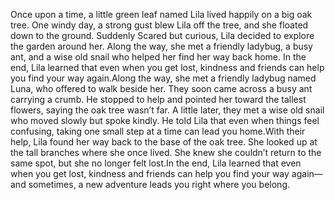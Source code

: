 Once upon a time, a little green leaf named Lila lived happily on a big oak tree. One windy day, a strong gust blew Lila off the tree, and she floated down to the ground. Suddenly Scared but curious, Lila decided to explore the garden around her. Along the way, she met a friendly ladybug, a busy ant, and a wise old snail who helped her find her way back home. In the end, Lila learned that even when you get lost, kindness and friends can help you find your way again.Along the way, she met a friendly ladybug named Luna, who offered to walk beside her. They soon came across a busy ant carrying a crumb. He stopped to help and pointed her toward the tallest flowers, saying the oak tree wasn’t far. A little later, they met a wise old snail who moved slowly but spoke kindly. He told Lila that even when things feel confusing, taking one small step at a time can lead you home.With their help, Lila found her way back to the base of the oak tree. She looked up at the tall branches where she once lived. She knew she couldn’t return to the same spot, but she no longer felt lost.In the end, Lila learned that even when you get lost, kindness and friends can help you find your way again—and sometimes, a new adventure leads you right where you belong.
